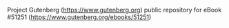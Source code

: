 Project Gutenberg (https://www.gutenberg.org) public repository for
eBook #51251 (https://www.gutenberg.org/ebooks/51251)

